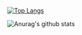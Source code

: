 [![Top Langs](https://github-readme-stats.vercel.app/api/top-langs/?username=Seberado&langs_count=8)](https://github.com/Seberado/github-readme-stats)



![Anurag's github stats](https://github-readme-stats.vercel.app/api?username=Seberado&show_icons=true&theme=radical)
